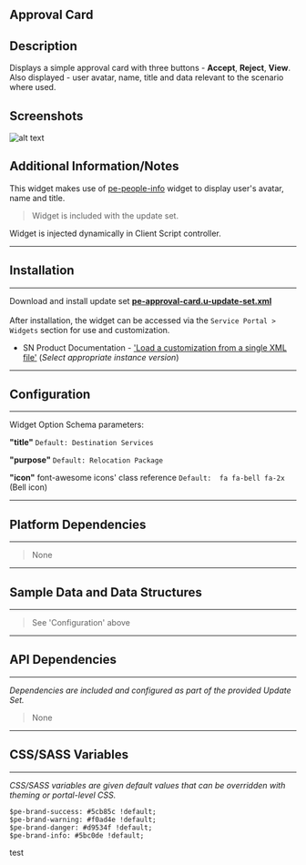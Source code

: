 ## Approval Card

## Description

Displays a simple approval card with three buttons - **Accept**, **Reject**, **View**. Also displayed - user avatar, name, title and data relevant to the scenario where used.

## Screenshots
![alt text](../../images/approval.png "Approval Card Widget")

## Additional Information/Notes
This widget makes use of [pe-people-info](https://github.com/platform-experience/serviceportal-widget-library/tree/master/people-card/pe-people-info) widget to display user's avatar, name and title.
> Widget is included with the update set.

Widget is injected dynamically in Client Script controller.

---
## Installation
---
Download and install update set **[pe-approval-card.u-update-set.xml](pe-approval-card.u-update-set.xml)** <br/><br/>
After installation, the widget can be accessed via the `Service Portal > Widgets` section for use and customization.<br/>
* SN Product Documentation - ['Load a customization from a single XML file'](https://docs.servicenow.com/search?q=Load+a+customization+from+a+single+XML+file)   (<i>Select appropriate instance version</i>)

---
## Configuration
---
Widget Option Schema parameters:

**"title"** `Default: Destination Services`

**"purpose"** `Default: Relocation Package`

**"icon"** font-awesome icons' class reference `Default:  fa fa-bell fa-2x` (Bell icon)

---
## Platform Dependencies
---
> None
---
## Sample Data and Data Structures
---
> See 'Configuration' above

---
## API Dependencies
---
<i>Dependencies are included and configured as part of the provided Update Set.</i>
> None

---
## CSS/SASS Variables
---
_CSS/SASS variables are given default values that can be overridden with theming or portal-level CSS._

`$pe-brand-success: #5cb85c !default;`<br/>
`$pe-brand-warning: #f0ad4e !default;`<br/>
`$pe-brand-danger: #d9534f !default;`<br/>
`$pe-brand-info: #5bc0de !default;`<br/>

test
